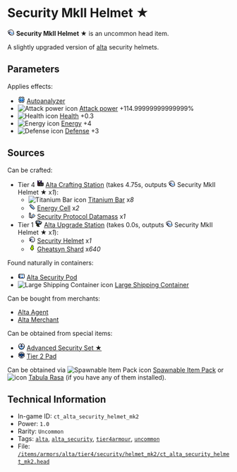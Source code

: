 # Security MkII Helmet ★

<img src="https://raw.githubusercontent.com/Ceterai/Enternia/main/items/armors/alta/tier4/security/helmet_mk2/icon.png" alt="Security MkII Helmet ★ icon" loading="lazy" height="16px" width="auto" /> **Security MkII Helmet ★** is an uncommon head item.

A slightly upgraded version of [alta](https://ceterai.github.io/MyEnternia/Wiki/Tags/Alta) security helmets.

## Parameters

Applies effects:

- <img src="https://raw.githubusercontent.com/Ceterai/Enternia/main/stats/effects/ct_autoanalyzer.png" alt="Autoanalyzer icon" loading="lazy" height="16px" width="auto" /> [Autoanalyzer](https://ceterai.github.io/MyEnternia/Wiki/Autoanalyzer)
- <img src="https://starbounder.org/mediawiki/images/d/d0/Power_Icon.png" alt="Attack power icon" loading="lazy" height="15px" width="15px" /> [Attack power](https://starbounder.org/Attack_power) +114.99999999999999%
- <img src="https://starbounder.org/mediawiki/images/4/44/Health_Icon.png" alt="Health icon" loading="lazy" height="15px" width="15px" /> [Health](https://starbounder.org/Health) +0.3
- <img src="https://starbounder.org/mediawiki/images/a/a3/Energy_Icon.png" alt="Energy icon" loading="lazy" height="15px" width="15px" /> [Energy](https://starbounder.org/Energy) +4
- <img src="https://starbounder.org/mediawiki/images/c/c8/Armor_Icon.png" alt="Defense icon" loading="lazy" height="15px" width="15px" /> [Defense](https://starbounder.org/Defense) +3

## Sources

Can be crafted:

- Tier 4 ![ ](https://raw.githubusercontent.com/Ceterai/Enternia/main/objects/alta/crafting/crafting_station/icon4.png) [Alta Crafting Station](https://ceterai.github.io/MyEnternia/Wiki/AltaCraftingStation) (takes 4.75s, outputs <img src="https://raw.githubusercontent.com/Ceterai/Enternia/main/items/armors/alta/tier4/security/helmet_mk2/icon.png" alt="Security MkII Helmet ★ icon" loading="lazy" height="16px" width="auto" /> Security MkII Helmet ★ x*1*):
  - <img src="https://starbounder.org/mediawiki/images/9/94/Titanium_Bar.png" alt="Titanium Bar icon" loading="lazy" height="13px" width="14px" /> [Titanium Bar](https://starbounder.org/Titanium_Bar) x*8*
  - <img src="https://raw.githubusercontent.com/Ceterai/Enternia/main/items/generic/crafting/alta/energy_cell.png" alt="Energy Cell icon" loading="lazy" height="16px" width="auto" /> [Energy Cell](https://ceterai.github.io/MyEnternia/Wiki/EnergyCell) x*2*
  - <img src="https://raw.githubusercontent.com/Ceterai/Enternia/main/items/generic/crafting/alta/datamass.png" alt="Security Protocol Datamass icon" loading="lazy" height="16px" width="auto" /> [Security Protocol Datamass](https://ceterai.github.io/MyEnternia/Wiki/SecurityProtocolDatamass) x*1*
- Tier 1 ![ ](https://raw.githubusercontent.com/Ceterai/Enternia/main/objects/alta/crafting/upgrade_station/icon1.png) [Alta Upgrade Station](https://ceterai.github.io/MyEnternia/Wiki/AltaUpgradeStation) (takes 0.0s, outputs <img src="https://raw.githubusercontent.com/Ceterai/Enternia/main/items/armors/alta/tier4/security/helmet_mk2/icon.png" alt="Security MkII Helmet ★ icon" loading="lazy" height="16px" width="auto" /> Security MkII Helmet ★ x*1*):
  - <img src="https://raw.githubusercontent.com/Ceterai/Enternia/main/items/armors/alta/tier4/security/helmet/icon.png" alt="Security Helmet icon" loading="lazy" height="16px" width="auto" /> [Security Helmet](https://ceterai.github.io/MyEnternia/Wiki/SecurityHelmet) x*1*
  - <img src="https://raw.githubusercontent.com/Ceterai/Enternia/main/items/throwables/ct_gheatsyn_shard.png" alt="Gheatsyn Shard icon" loading="lazy" height="16px" width="auto" /> [Gheatsyn Shard](https://ceterai.github.io/MyEnternia/Wiki/GheatsynShard) x*640*

Found naturally in containers:

- <img src="https://raw.githubusercontent.com/Ceterai/Enternia/main/objects/alta/security/pod/icon.png" alt="Alta Security Pod icon" loading="lazy" height="16px" width="auto" /> [Alta Security Pod](https://ceterai.github.io/MyEnternia/Wiki/AltaSecurityPod)
- <img src="https://starbounder.org/mediawiki/images/e/e4/Large_Shipping_Container.png" alt="Large Shipping Container icon" loading="lazy" height="12px" width="30px" /> [Large Shipping Container](https://starbounder.org/Large_Shipping_Container)

Can be bought from merchants:

- [Alta Agent](https://ceterai.github.io/MyEnternia/Wiki/AltaAgent)
- [Alta Merchant](https://ceterai.github.io/MyEnternia/Wiki/AltaMerchant)

Can be obtained from special items:

- <img src="https://raw.githubusercontent.com/Ceterai/Enternia/main/items/active/alta/sets/security_mk2.png" alt="Advanced Security Set ★ icon" loading="lazy" height="16px" width="auto" /> [Advanced Security Set ★](https://ceterai.github.io/MyEnternia/Wiki/AdvancedSecuritySet)
- <img src="https://raw.githubusercontent.com/Ceterai/Enternia/main/items/active/alta/loot/tier2.png" alt="Tier 2 Pad icon" loading="lazy" height="16px" width="auto" /> [Tier 2 Pad](https://ceterai.github.io/MyEnternia/Wiki/Tier2Pad)

Can be obtained via <img src="https://raw.githubusercontent.com/Silverfeelin/Starbound-SpawnableItemPack/master/interface/sip/iconSmall.png" alt="Spawnable Item Pack icon" width="18" height="14"/> [Spawnable Item Pack](https://steamcommunity.com/sharedfiles/filedetails/?id=733665104) or <img src="https://steamuserimages-a.akamaihd.net/ugc/263843960696222713/3EC9A7C005541F7D577EBCB8C5736B4EFC9973D6/" alt="icon" width="8" height="12"/> [Tabula Rasa](https://community.playstarbound.com/resources/the-tabula-rasa.3222/) (if you have any of them installed).

## Technical Information

- In-game ID: `ct_alta_security_helmet_mk2`
- Power: `1.0`
- Rarity: `Uncommon`
- Tags: [`alta`](https://ceterai.github.io/MyEnternia/Wiki/Tags/Alta), [`alta_security`](https://ceterai.github.io/MyEnternia/Wiki/Tags/AltaSecurity), [`tier4armour`](https://ceterai.github.io/MyEnternia/Wiki/Tags/Tier4Armour), [`uncommon`](https://ceterai.github.io/MyEnternia/Wiki/Tags/Uncommon)
- File: [`/items/armors/alta/tier4/security/helmet_mk2/ct_alta_security_helmet_mk2.head`](https://github.com/Ceterai/Enternia/blob/main/items/armors/alta/tier4/security/helmet_mk2/ct_alta_security_helmet_mk2.head)
